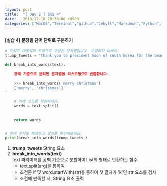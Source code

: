 ```yaml
---
layout: post
title:  "[ Day 2 ] 실습 4"
date:   2018-12-18 20:36:00 +0900
categories: ["MacOS","Terminal","github","Jekyll","Markdown","Python","Algorithm"]
---
```


#### [실습 4] 문장을 단어 단위로 구분하기

```python
# 트럼프 대통령의 트윗으로 구성된 문자열입니다. 수정하지 마세요. 
trump_tweets = "thank you to president moon of south korea for the beautiful welcoming ceremony it will always be remembered"

def break_into_words(text):
'
    공백 기준으로 분리된 문자열을 리스트형으로 반환합니다. 
    
    >>> break_into_words('merry christmas')
    ['merry', 'christmas']
'
    
    # 아래 코드를 작성하세요.
    words = text.split()
    
    
    return words


# 아래 주석을 해제하고 결과를 확인해보세요.  
print(break_into_words(trump_tweets))
```
1. __trump\_tweets__ String 요소
2. __break\_into\_words(text)__   
	text 파라미터를 공백 기준으로 분할하여 List의 형태로 반환하는 함수
	- text.split(arg)을 통하여
	- 조건문 if 및 word.startWith(str)를 통하여 첫 글자가 'k'인 str 요소를 검사
	- 조건에 만족할 시, String 요소 출력